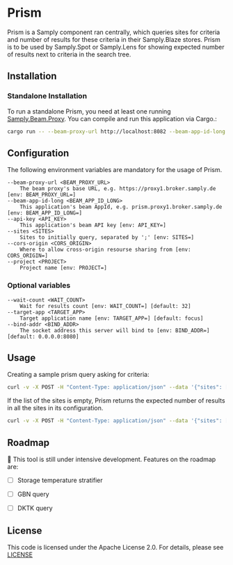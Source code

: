 # Prism

Prism is a Samply component ran centrally, which queries sites for criteria and number of results for these criteria in their Samply.Blaze stores. Prism is to be used by Samply.Spot or Samply.Lens for showing expected number of results next to criteria in the search tree. 

## Installation

### Standalone Installation

To run a standalone Prism, you need at least one running [Samply.Beam.Proxy](https://github.com/samply/beam/).
You can compile and run this application via Cargo.:

```bash
cargo run -- --beam-proxy-url http://localhost:8082 --beam-app-id-long app2.proxy2.broker --api-key App1Secret --bind-addr 127.0.0.1:8066 --sites proxy1 --cors-origin any --project bbmri --target-app app1
```

## Configuration

The following environment variables are mandatory for the usage of Prism.

```
--beam-proxy-url <BEAM_PROXY_URL>
    The beam proxy's base URL, e.g. https://proxy1.broker.samply.de [env: BEAM_PROXY_URL=]
--beam-app-id-long <BEAM_APP_ID_LONG>
    This application's beam AppId, e.g. prism.proxy1.broker.samply.de [env: BEAM_APP_ID_LONG=]
--api-key <API_KEY>
    This application's beam API key [env: API_KEY=]
--sites <SITES>
    Sites to initially query, separated by ';' [env: SITES=]
--cors-origin <CORS_ORIGIN>
    Where to allow cross-origin resourse sharing from [env: CORS_ORIGIN=]
--project <PROJECT>
    Project name [env: PROJECT=]
```

### Optional variables

```      
--wait-count <WAIT_COUNT>
    Wait for results count [env: WAIT_COUNT=] [default: 32]
--target-app <TARGET_APP>
    Target application name [env: TARGET_APP=] [default: focus]
--bind-addr <BIND_ADDR>
    The socket address this server will bind to [env: BIND_ADDR=] [default: 0.0.0.0:8080]
```


## Usage

Creating a sample prism query asking for criteria:

```bash
curl -v -X POST -H "Content-Type: application/json" --data '{"sites": ["proxy1"]}'  http://localhost:8066/criteria
```

If the list of the sites is empty, Prism returns the expected number of results in all the sites in its configuration.

```bash
curl -v -X POST -H "Content-Type: application/json" --data '{"sites": []}'  http://localhost:8066/criteria
```


## Roadmap

:construction: This tool is still under intensive development. Features on the roadmap are:

- [ ] Storage temperature stratifier
- [ ] GBN query 
- [ ] DKTK query


## License

This code is licensed under the Apache License 2.0. For details, please see [LICENSE](./LICENSE)
